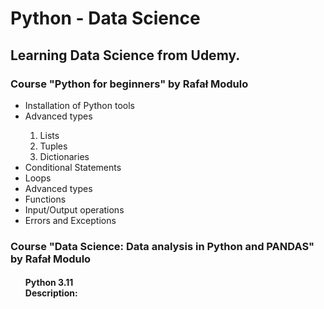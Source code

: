 # Python - Data Science
<h2>Learning Data Science from Udemy.</h2>
<h3>Course "Python for beginners" by Rafał Modulo</h3>
<p>
  <ul>
    <li>Installation of Python tools</li>
    <li>Advanced types</li>
    <ol type='1'>
      <li>Lists</li>
      <li>Tuples</li>
      <li>Dictionaries</li>
    </ol>
    <li>Conditional Statements</li>
    <li>Loops</li>
    <li>Advanced types</li>
    <li>Functions</li>
    <li>Input/Output operations</li>
    <li>Errors and Exceptions</li>
  </ul>
  </p>
<h3> Course "Data Science: Data analysis in Python and PANDAS" by Rafał Modulo </h3>
<h4>
  <ul>
Python 3.11 <br>
Description: 
</h4>
